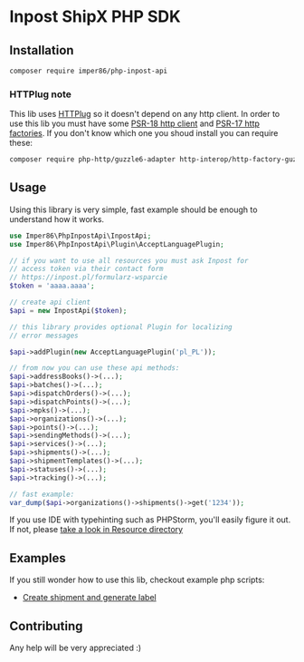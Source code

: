 # Inpost ShipX PHP SDK

## Installation

```sh
composer require imper86/php-inpost-api
```

### HTTPlug note
This lib uses [HTTPlug](https://github.com/php-http/httplug)
so it doesn't depend on any http client. In order to use this
lib you must have some [PSR-18 http client](https://www.php-fig.org/psr/psr-18)
and [PSR-17 http factories](https://www.php-fig.org/psr/psr-17).
If you don't know which one you shoud install you can require
these:

```sh
composer require php-http/guzzle6-adapter http-interop/http-factory-guzzle
```

## Usage
Using this library is very simple, fast example should be enough
to understand how it works.

```php
use Imper86\PhpInpostApi\InpostApi;
use Imper86\PhpInpostApi\Plugin\AcceptLanguagePlugin;

// if you want to use all resources you must ask Inpost for
// access token via their contact form
// https://inpost.pl/formularz-wsparcie
$token = 'aaaa.aaaa';

// create api client
$api = new InpostApi($token);

// this library provides optional Plugin for localizing
// error messages

$api->addPlugin(new AcceptLanguagePlugin('pl_PL'));

// from now you can use these api methods:
$api->addressBooks()->(...);
$api->batches()->(...);
$api->dispatchOrders()->(...);
$api->dispatchPoints()->(...);
$api->mpks()->(...);
$api->organizations()->(...);
$api->points()->(...);
$api->sendingMethods()->(...);
$api->services()->(...);
$api->shipments()->(...);
$api->shipmentTemplates()->(...);
$api->statuses()->(...);
$api->tracking()->(...);

// fast example:
var_dump($api->organizations()->shipments()->get('1234'));
```

If you use IDE with typehinting such as PHPStorm, you'll easily 
figure it out. If not, please 
[take a look in Resource directory](src/Resource)

## Examples
If you still wonder how to use this lib, checkout example
php scripts:

* [Create shipment and generate label](examples/create_shipment.php)

## Contributing
Any help will be very appreciated :)
